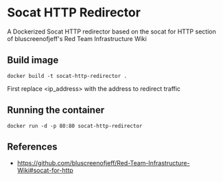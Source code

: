 # Socat HTTP Redirector

A Dockerized Socat HTTP redirector based on the socat for HTTP section of bluscreenofjeff's Red Team Infrastructure Wiki

## Build image

```
docker build -t socat-http-redirector .
```

First replace <ip_address> with the address to redirect traffic


## Running the container

```
docker run -d -p 80:80 socat-http-redirector
```

## References

* https://github.com/bluscreenofjeff/Red-Team-Infrastructure-Wiki#socat-for-http
